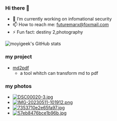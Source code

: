 ### Hi there 👋

- 🔭 I’m currently working on infomational security
- 📫 How to reach me: futuremarx@foxmail.com
- ⚡ Fun fact: destiny 2,photography



![moyigeek's GitHub stats](https://github-readme-stats.vercel.app/api?username=moyigeek&show_icons=true&theme=tokyonight)

### my project
- [md2pdf](https://github.com/moyihust/md2pdf)
    - a tool whitch can transform md to pdf

### my photos
- [![DSC00020-3.jpg](https://i.postimg.cc/NMgG8P84/DSC00020-3.jpg)](https://postimg.cc/kVpdqsp6)
- [![IMG-20230511-101912.png](https://i.postimg.cc/500d2cqZ/IMG-20230511-101912.png)](https://postimg.cc/p9g1s6SZ)
- [![7353710e2e65fa97.jpg](https://i.postimg.cc/5Nc4n0my/7353710e2e65fa97.jpg)](https://postimg.cc/z3jYfq6Y)
- [![57eb8476bce1b96b.jpg](https://i.postimg.cc/gj2v7spy/57eb8476bce1b96b.jpg)](https://postimg.cc/JDSDDbGt)
